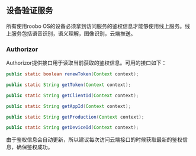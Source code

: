 ## 设备验证服务
所有使用roobo OS的设备必须拿到访问服务的鉴权信息才能够使用线上服务。线上服务包括语音识别，语义理解，图像识别，云端推送。

### Authorizor
Authorizor提供接口用于读取当前获取的鉴权信息。可用的接口如下：
```java
public static boolean renewToken(Context context);

public static String getToken(Context context);

public static String getClientId(Context context);

public static String getAppId(Context context);

public static String getProduction(Context context);

public static String getDeviceId(Context context);
```
由于鉴权信息会自动更新，所以建议每次访问云端接口的时候获取最新的鉴权信息，确保鉴权成功。
